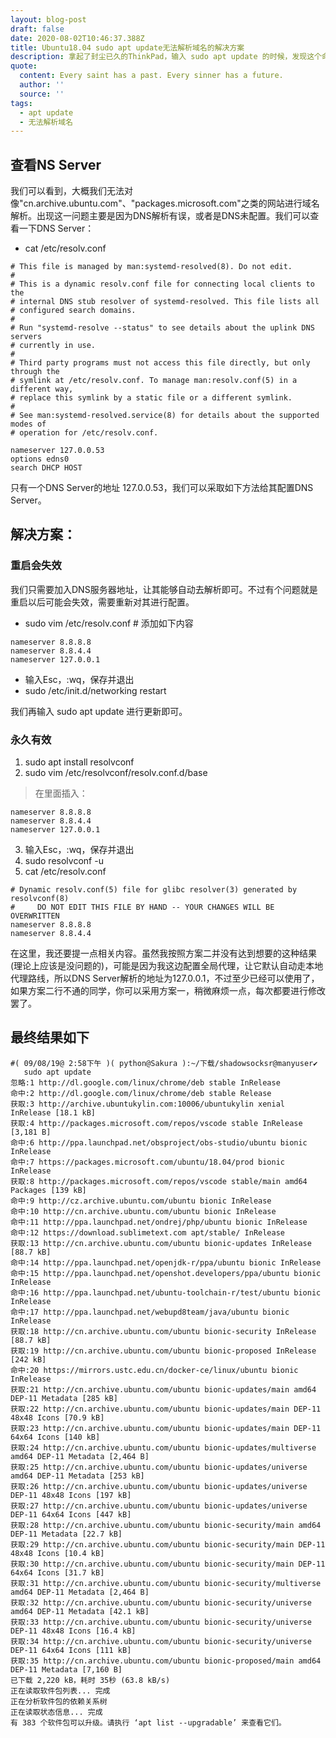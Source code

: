 ```yaml
---
layout: blog-post
draft: false
date: 2020-08-02T10:46:37.388Z
title: Ubuntu18.04 sudo apt update无法解析域名的解决方案
description: 拿起了封尘已久的ThinkPad，输入 sudo apt update 的时候，发现这个命令变得不好使了，主要是提示：无法解析域名等相关错误。
quote:
  content: Every saint has a past. Every sinner has a future.
  author: ''
  source: ''
tags:
  - apt update
  - 无法解析域名
---
```

## 查看NS Server
我们可以看到，大概我们无法对像"cn.archive.ubuntu.com"、"packages.microsoft.com"之类的网站进行域名解析。出现这一问题主要是因为DNS解析有误，或者是DNS未配置。我们可以查看一下DNS Server：
* cat /etc/resolv.conf
```
# This file is managed by man:systemd-resolved(8). Do not edit.
#
# This is a dynamic resolv.conf file for connecting local clients to the
# internal DNS stub resolver of systemd-resolved. This file lists all
# configured search domains.
#
# Run "systemd-resolve --status" to see details about the uplink DNS servers
# currently in use.
#
# Third party programs must not access this file directly, but only through the
# symlink at /etc/resolv.conf. To manage man:resolv.conf(5) in a different way,
# replace this symlink by a static file or a different symlink.
#
# See man:systemd-resolved.service(8) for details about the supported modes of
# operation for /etc/resolv.conf.

nameserver 127.0.0.53
options edns0
search DHCP HOST
```
只有一个DNS Server的地址 127.0.0.53，我们可以采取如下方法给其配置DNS Server。

## 解决方案：

### 重启会失效
我们只需要加入DNS服务器地址，让其能够自动去解析即可。不过有个问题就是重启以后可能会失效，需要重新对其进行配置。

* sudo vim /etc/resolv.conf # 添加如下内容
```
nameserver 8.8.8.8
nameserver 8.8.4.4
nameserver 127.0.0.1
```
* 输入Esc，:wq，保存并退出
* sudo /etc/init.d/networking restart

我们再输入 sudo apt update 进行更新即可。

### 永久有效
1. sudo apt install resolvconf
2. sudo vim /etc/resolvconf/resolv.conf.d/base

> 在里面插入：
```
nameserver 8.8.8.8
nameserver 8.8.4.4
nameserver 127.0.0.1
```
3. 输入Esc，:wq，保存并退出
4. sudo resolvconf -u
5. cat /etc/resolv.conf
```
# Dynamic resolv.conf(5) file for glibc resolver(3) generated by resolvconf(8)
#     DO NOT EDIT THIS FILE BY HAND -- YOUR CHANGES WILL BE OVERWRITTEN
nameserver 8.8.8.8
nameserver 8.8.4.4
```
在这里，我还要提一点相关内容。虽然我按照方案二并没有达到想要的这种结果(理论上应该是没问题的)，可能是因为我这边配置全局代理，让它默认自动走本地代理路线，所以DNS Server解析的地址为127.0.0.1，不过至少已经可以使用了，如果方案二行不通的同学，你可以采用方案一，稍微麻烦一点，每次都要进行修改罢了。
## 最终结果如下
```
#( 09/08/19@ 2:58下午 )( python@Sakura ):~/下载/shadowsocksr@manyuser✔
   sudo apt update                    
忽略:1 http://dl.google.com/linux/chrome/deb stable InRelease
命中:2 http://dl.google.com/linux/chrome/deb stable Release                        
获取:3 http://archive.ubuntukylin.com:10006/ubuntukylin xenial InRelease [18.1 kB] 
获取:4 http://packages.microsoft.com/repos/vscode stable InRelease [3,181 B]       
命中:6 http://ppa.launchpad.net/obsproject/obs-studio/ubuntu bionic InRelease      
命中:7 https://packages.microsoft.com/ubuntu/18.04/prod bionic InRelease           
获取:8 http://packages.microsoft.com/repos/vscode stable/main amd64 Packages [139 kB]
命中:9 http://cz.archive.ubuntu.com/ubuntu bionic InRelease                        
命中:10 http://cn.archive.ubuntu.com/ubuntu bionic InRelease                       
命中:11 http://ppa.launchpad.net/ondrej/php/ubuntu bionic InRelease                
命中:12 https://download.sublimetext.com apt/stable/ InRelease                     
获取:13 http://cn.archive.ubuntu.com/ubuntu bionic-updates InRelease [88.7 kB]     
命中:14 http://ppa.launchpad.net/openjdk-r/ppa/ubuntu bionic InRelease             
命中:15 http://ppa.launchpad.net/openshot.developers/ppa/ubuntu bionic InRelease   
命中:16 http://ppa.launchpad.net/ubuntu-toolchain-r/test/ubuntu bionic InRelease   
命中:17 http://ppa.launchpad.net/webupd8team/java/ubuntu bionic InRelease          
获取:18 http://cn.archive.ubuntu.com/ubuntu bionic-security InRelease [88.7 kB]    
获取:19 http://cn.archive.ubuntu.com/ubuntu bionic-proposed InRelease [242 kB]     
命中:20 https://mirrors.ustc.edu.cn/docker-ce/linux/ubuntu bionic InRelease        
获取:21 http://cn.archive.ubuntu.com/ubuntu bionic-updates/main amd64 DEP-11 Metadata [285 kB]
获取:22 http://cn.archive.ubuntu.com/ubuntu bionic-updates/main DEP-11 48x48 Icons [70.9 kB]
获取:23 http://cn.archive.ubuntu.com/ubuntu bionic-updates/main DEP-11 64x64 Icons [140 kB]
获取:24 http://cn.archive.ubuntu.com/ubuntu bionic-updates/multiverse amd64 DEP-11 Metadata [2,464 B]
获取:25 http://cn.archive.ubuntu.com/ubuntu bionic-updates/universe amd64 DEP-11 Metadata [253 kB]
获取:26 http://cn.archive.ubuntu.com/ubuntu bionic-updates/universe DEP-11 48x48 Icons [197 kB]
获取:27 http://cn.archive.ubuntu.com/ubuntu bionic-updates/universe DEP-11 64x64 Icons [447 kB]
获取:28 http://cn.archive.ubuntu.com/ubuntu bionic-security/main amd64 DEP-11 Metadata [22.7 kB]
获取:29 http://cn.archive.ubuntu.com/ubuntu bionic-security/main DEP-11 48x48 Icons [10.4 kB]
获取:30 http://cn.archive.ubuntu.com/ubuntu bionic-security/main DEP-11 64x64 Icons [31.7 kB]
获取:31 http://cn.archive.ubuntu.com/ubuntu bionic-security/multiverse amd64 DEP-11 Metadata [2,464 B]
获取:32 http://cn.archive.ubuntu.com/ubuntu bionic-security/universe amd64 DEP-11 Metadata [42.1 kB]
获取:33 http://cn.archive.ubuntu.com/ubuntu bionic-security/universe DEP-11 48x48 Icons [16.4 kB]
获取:34 http://cn.archive.ubuntu.com/ubuntu bionic-security/universe DEP-11 64x64 Icons [111 kB]
获取:35 http://cn.archive.ubuntu.com/ubuntu bionic-proposed/main amd64 DEP-11 Metadata [7,160 B]
已下载 2,220 kB，耗时 35秒 (63.8 kB/s)                                             
正在读取软件包列表... 完成
正在分析软件包的依赖关系树       
正在读取状态信息... 完成       
有 383 个软件包可以升级。请执行 ‘apt list --upgradable’ 来查看它们。
```

